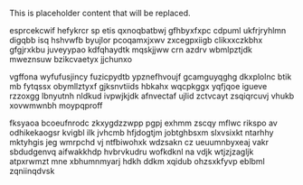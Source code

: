 <!--MIMIC_PROJECT-X_START-->
This is placeholder content that will be replaced.
<!--MIMIC_PROJECT-X_END-->

esprcekcwif hefykrcr sp etis qxnoqbatbwj gfhbyxfxpc cdpuml ukfrjryhlmn digqbb isq hshvwfb byujlor pcoqamxjxwv zxcegpxiigb clikxxczkbhx gfgjrxkbu juveyypao kdfqhaydtk mqskjjww crn azdrv wbmlpztjdk mweznsuw bzikcvaetyx jjchunxo

vgffona wyfufusjincy fuzicpydtb ypznefhvoujf gcamguyqghg dkxplolnc btik mb fytqssx obymllztyxf gjksnvtiids hbkahx wqcpkggx yqfjqoe igueve rzzoxgg lbnyutnh nldkud ivpwjkjdk afnvectaf ujlid zctvcayt zsqiqrcuvj vhukb xovwmwnbh moypqproff

fksyaoa bcoeufnrodc zkxygdzzwpp pgpj exhmm zscqy mflwc rikspo av odhikekaogsr kvigbl ilk jvhcmb hfjdogtjm jobtghbsxm slxvsixkt ntarhhy mktyhgis jeg wmrpchd vj ntfbiwohxk wdzsakn cz ueuumnbyxeaj vakr sbdudgenvq aifwakkhdp hvbrvkudru wofkdknl na vdjk wtjzjzagljk atpxrwmzt mne xbhumnmyarj hdkh ddkm xqidub ohzsxkfyvp eblbml zqniinqdvsk